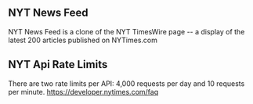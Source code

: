 
## NYT News Feed
NYT News Feed is a clone of the NYT TimesWire page -- a display of the latest 200 articles published on NYTimes.com

## NYT Api Rate Limits
There are two rate limits per API: 4,000 requests per day and 10 requests per minute. https://developer.nytimes.com/faq
